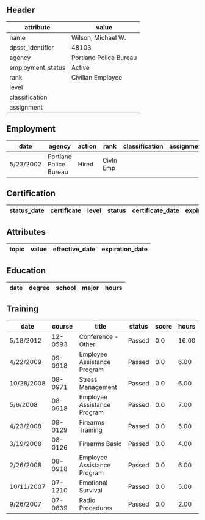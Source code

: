 ## Header
| attribute | value |
| --------- | ----- |
| name | Wilson, Michael W. |
| dpsst_identifier | 48103 |
| agency | Portland Police Bureau |
| employment_status | Active |
| rank | Civilian Employee |
| level |  |
| classification |  |
| assignment |  |
## Employment
| date | agency | action | rank | classification | assignment |
| ---- | ------ | ------ | ---- | -------------- | ---------- |
| 5/23/2002 | Portland Police Bureau | Hired | Civln Emp |  |  |
## Certification
| status_date | certificate | level | status | certificate_date | expiration_date | probation_date |
| ----------- | ----------- | ----- | ------ | ---------------- | --------------- | -------------- |
## Attributes
| topic | value | effective_date | expiration_date |
| ----- | ----- | -------------- | --------------- |
## Education
| date | degree | school | major | hours |
| ---- | ------ | ------ | ----- | ----- |
## Training
| date | course | title | status | score | hours |
| ---- | ------ | ----- | ------ | ----- | ----- |
| 5/18/2012 | 12-0593 | Conference - Other | Passed | 0.0 | 16.00 |
| 4/22/2009 | 09-0918 | Employee Assistance Program | Passed | 0.0 | 6.00 |
| 10/28/2008 | 08-0971 | Stress Management | Passed | 0.0 | 6.00 |
| 5/6/2008 | 08-0918 | Employee Assistance Program | Passed | 0.0 | 7.00 |
| 4/23/2008 | 08-0129 | Firearms Training | Passed | 0.0 | 5.00 |
| 3/19/2008 | 08-0126 | Firearms Basic | Passed | 0.0 | 4.00 |
| 2/26/2008 | 08-0918 | Employee Assistance Program | Passed | 0.0 | 6.00 |
| 10/11/2007 | 07-1210 | Emotional Survival | Passed | 0.0 | 5.00 |
| 9/26/2007 | 07-0839 | Radio Procedures | Passed | 0.0 | 2.00 |
